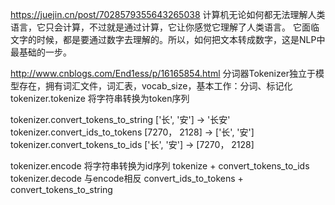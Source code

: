 https://juejin.cn/post/7028579355643265038
计算机无论如何都无法理解人类语言，它只会计算，不过就是通过计算，它让你感觉它理解了人类语言。
它面临文字的时候，都是要通过数字去理解的。所以，如何把文本转成数字，这是NLP中最基础的一步。

http://www.cnblogs.com/End1ess/p/16165854.html
分词器Tokenizer独立于模型存在，拥有词汇文件，词汇表，vocab_size，基本工作：分词、标记化
tokenizer.tokenize 将字符串转换为token序列

tokenizer.convert_tokens_to_string ['长', '安'] -> '长安'
tokenizer.convert_ids_to_tokens [7270， 2128] -> ['长', '安']
tokenizer.convert_tokens_to_ids ['长', '安'] -> [7270， 2128]

tokenizer.encode 将字符串转换为id序列 tokenize + convert_tokens_to_ids
tokenizer.decode 与encode相反 convert_ids_to_tokens + convert_tokens_to_string
